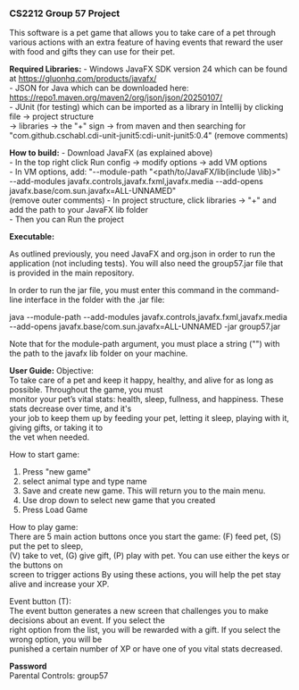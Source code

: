 ### CS2212 Group 57 Project

This software is a pet game that allows you to take care of a pet through
various actions with an extra feature of having events that reward the user
with food and gifts they can use for their pet.

**Required Libraries:**
    - Windows JavaFX SDK version 24 which can be found at https://gluonhq.com/products/javafx/  
    - JSON for Java which can be downloaded here: https://repo1.maven.org/maven2/org/json/json/20250107/  
    - JUnit (for testing) which can be imported as a library in Intellij by clicking file -> project structure  
        -> libraries -> the "+" sign -> from maven and then searching for  
        "com.github.cschabl.cdi-unit-junit5:cdi-unit-junit5:0.4" (remove comments)
    
**How to build:**
    - Download JavaFX (as explained above)  
    - In the top right click Run config -> modify options -> add VM options  
    - In VM options, add: "--module-path "<path/to/JavaFX/lib(include \lib)>"  
        --add-modules javafx.controls,javafx.fxml,javafx.media  --add-opens javafx.base/com.sun.javafx=ALL-UNNAMED"  
        (remove outer comments)
    - In project structure, click libraries -> "+" and add the path to your JavaFX lib folder  
    - Then you can Run the project  

**Executable:**

As outlined previously, you need JavaFX and org.json in order to run the application (not including tests). You will also need the group57.jar file that is provided in the main repository.

In order to run the jar file, you must enter this command in the command-line interface in the folder with the .jar file:

java --module-path **<path-to-jaxafx-lib-folder-on-your-machine>** --add-modules javafx.controls,javafx.fxml,javafx.media  --add-opens javafx.base/com.sun.javafx=ALL-UNNAMED -jar group57.jar

Note that for the module-path argument, you must place a string ("") with the path to the javafx lib folder on your machine.


**User Guide:**
Objective:  
To take care of a pet and keep it happy, healthy, and alive for as long as possible. Throughout the game, you must  
monitor your pet’s vital stats: health, sleep, fullness, and happiness. These stats decrease over time, and it's  
your job to keep them up by feeding your pet, letting it sleep, playing with it, giving gifts, or taking it to  
the vet when needed.

How to start game:
1. Press "new game"
2. select animal type and type name
3. Save and create new game. This will return you to the main menu.
4. Use drop down to select new game that you created
5. Press Load Game 

How to play game:  
There are 5 main action buttons once you start the game: (F) feed pet, (S) put the pet to sleep,  
(V) take to vet, (G) give gift, (P) play with pet. You can use either the keys or the buttons on  
screen to trigger actions By using these actions, you will help the pet stay alive and increase your XP.  

Event button (T):  
The event button generates a new screen that challenges you to make decisions about an event. If you select the  
right option from the list, you will be rewarded with a gift. If you select the wrong option, you will be  
punished a certain number of XP or have one of you vital stats decreased.

**Password**  
Parental Controls: group57


